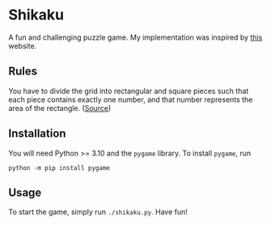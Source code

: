 # Shikaku

A fun and challenging puzzle game. My implementation was inspired by [this](https://www.puzzle-shikaku.com/) website.

## Rules

You have to divide the grid into rectangular and square pieces such that each piece contains exactly one number, and that number represents the area of the rectangle. ([Source](https://www.puzzle-shikaku.com/))

## Installation

You will need Python >= 3.10 and the `pygame` library. To install `pygame`, run
```
python -m pip install pygame
```

## Usage

To start the game, simply run `./shikaku.py`. Have fun!
